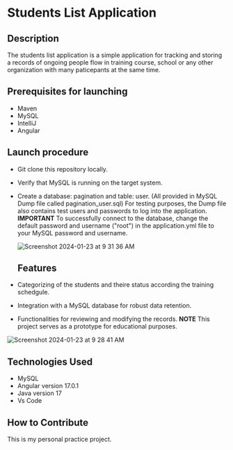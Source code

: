 # Students List Application

## Description
The students list application is a simple application for tracking and storing a records of ongoing people flow in training course, school or any other organization with many paticepants at the same time.

## Prerequisites for launching
 - Maven
 - MySQL
 - IntelliJ
 - Angular

## Launch procedure
- Git clone this repository locally.
- Verify that MySQL is running on the target system.
- Create a database: pagination and table: user. (All provided in MySQL Dump file called pagination_user.sql)
For testing purposes, the Dump file also contains test users and passwords to log into the application. 
**IMPORTANT** To successfully connect to the database, change the default password and username ("root") in the application.yml file to your MySQL password and username.

  ![Screenshot 2024-01-23 at 9 31 36 AM](https://github.com/emilsViksnins/Second_Project/assets/135007928/a647195e-c8ae-4f76-b04b-236b0658e41e)


  ## Features
- Categorizing of the students and theire status according the training schedgule.
- Integration with a MySQL database for robust data retention.
- Functionalities for reviewing and modifying the records.
**NOTE** This project serves as a prototype for educational purposes.
  
![Screenshot 2024-01-23 at 9 28 41 AM](https://github.com/emilsViksnins/Second_Project/assets/135007928/bb0e9a0d-7ea8-4619-9321-5c1773a36ef0)


## Technologies Used

- MySQL
- Angular version 17.0.1
- Java version 17
- Vs Code

## How to Contribute
This is my personal practice project.
